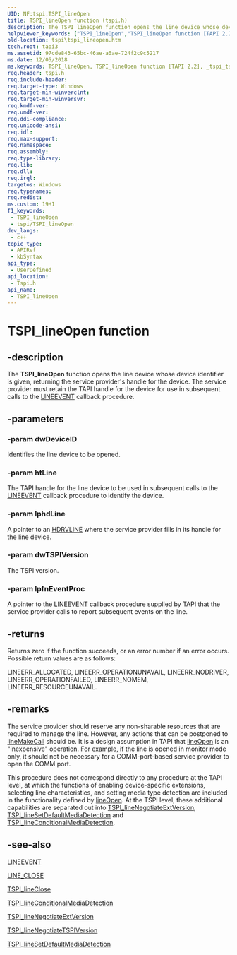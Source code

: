 ```yaml
---
UID: NF:tspi.TSPI_lineOpen
title: TSPI_lineOpen function (tspi.h)
description: The TSPI_lineOpen function opens the line device whose device identifier is given, returning the service provider's handle for the device.
helpviewer_keywords: ["TSPI_lineOpen","TSPI_lineOpen function [TAPI 2.2]","_tspi_tspi_lineopen","tspi.tspi_lineopen","tspi/TSPI_lineOpen"]
old-location: tspi\tspi_lineopen.htm
tech.root: tapi3
ms.assetid: 97cde843-65bc-46ae-a6ae-724f2c9c5217
ms.date: 12/05/2018
ms.keywords: TSPI_lineOpen, TSPI_lineOpen function [TAPI 2.2], _tspi_tspi_lineopen, tspi.tspi_lineopen, tspi/TSPI_lineOpen
req.header: tspi.h
req.include-header: 
req.target-type: Windows
req.target-min-winverclnt: 
req.target-min-winversvr: 
req.kmdf-ver: 
req.umdf-ver: 
req.ddi-compliance: 
req.unicode-ansi: 
req.idl: 
req.max-support: 
req.namespace: 
req.assembly: 
req.type-library: 
req.lib: 
req.dll: 
req.irql: 
targetos: Windows
req.typenames: 
req.redist: 
ms.custom: 19H1
f1_keywords:
 - TSPI_lineOpen
 - tspi/TSPI_lineOpen
dev_langs:
 - c++
topic_type:
 - APIRef
 - kbSyntax
api_type:
 - UserDefined
api_location:
 - Tspi.h
api_name:
 - TSPI_lineOpen
---
```


# TSPI_lineOpen function


## -description

The 
<b>TSPI_lineOpen</b> function opens the line device whose device identifier is given, returning the service provider's handle for the device. The service provider must retain the TAPI handle for the device for use in subsequent calls to the 
<a href="https://docs.microsoft.com/windows/desktop/api/tspi/nc-tspi-lineevent">LINEEVENT</a> callback procedure.

## -parameters

### -param dwDeviceID

Identifies the line device to be opened.

### -param htLine

The TAPI handle for the line device to be used in subsequent calls to the 
<a href="https://docs.microsoft.com/windows/desktop/api/tspi/nc-tspi-lineevent">LINEEVENT</a> callback procedure to identify the device.

### -param lphdLine

A pointer to an 
<a href="https://docs.microsoft.com/windows/desktop/Tapi/hdrvline">HDRVLINE</a> where the service provider fills in its handle for the line device.

### -param dwTSPIVersion

The TSPI version.

### -param lpfnEventProc

A pointer to the 
<a href="https://docs.microsoft.com/windows/desktop/api/tspi/nc-tspi-lineevent">LINEEVENT</a> callback procedure supplied by TAPI that the service provider calls to report subsequent events on the line.

## -returns

Returns zero if the function succeeds, or an error number if an error occurs. Possible return values are as follows:

LINEERR_ALLOCATED, LINEERR_OPERATIONUNAVAIL, LINEERR_NODRIVER, LINEERR_OPERATIONFAILED, LINEERR_NOMEM, LINEERR_RESOURCEUNAVAIL.

## -remarks

The service provider should reserve any non-sharable resources that are required to manage the line. However, any actions that can be postponed to 
<a href="https://docs.microsoft.com/windows/desktop/api/tapi/nf-tapi-linemakecall">lineMakeCall</a> should be. It is a design assumption in TAPI that 
<a href="https://docs.microsoft.com/windows/desktop/api/tapi/nf-tapi-lineopen">lineOpen</a> is an "inexpensive" operation. For example, if the line is opened in monitor mode only, it should not be necessary for a COMM-port-based service provider to open the COMM port.

This procedure does not correspond directly to any procedure at the TAPI level, at which the functions of enabling device-specific extensions, selecting line characteristics, and setting media type detection are included in the functionality defined by 
<a href="https://docs.microsoft.com/windows/desktop/api/tapi/nf-tapi-lineopen">lineOpen</a>. At the TSPI level, these additional capabilities are separated out into 
<a href="https://docs.microsoft.com/windows/desktop/api/tspi/nf-tspi-tspi_linenegotiateextversion">TSPI_lineNegotiateExtVersion</a>, 
<a href="https://docs.microsoft.com/windows/desktop/api/tspi/nf-tspi-tspi_linesetdefaultmediadetection">TSPI_lineSetDefaultMediaDetection</a> and 
<a href="https://docs.microsoft.com/windows/desktop/api/tspi/nf-tspi-tspi_lineconditionalmediadetection">TSPI_lineConditionalMediaDetection</a>.

## -see-also

<a href="https://docs.microsoft.com/windows/desktop/api/tspi/nc-tspi-lineevent">LINEEVENT</a>



<a href="https://docs.microsoft.com/previous-versions/windows/desktop/legacy/ms725220(v=vs.85)">LINE_CLOSE</a>



<a href="https://docs.microsoft.com/windows/desktop/api/tspi/nf-tspi-tspi_lineclose">TSPI_lineClose</a>



<a href="https://docs.microsoft.com/windows/desktop/api/tspi/nf-tspi-tspi_lineconditionalmediadetection">TSPI_lineConditionalMediaDetection</a>



<a href="https://docs.microsoft.com/windows/desktop/api/tspi/nf-tspi-tspi_linenegotiateextversion">TSPI_lineNegotiateExtVersion</a>



<a href="https://docs.microsoft.com/windows/desktop/api/tspi/nf-tspi-tspi_linenegotiatetspiversion">TSPI_lineNegotiateTSPIVersion</a>



<a href="https://docs.microsoft.com/windows/desktop/api/tspi/nf-tspi-tspi_linesetdefaultmediadetection">TSPI_lineSetDefaultMediaDetection</a>

